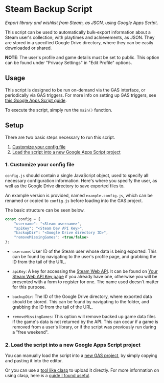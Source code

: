 # Steam Backup Script

*Export library and wishlist from Steam, as JSON, using Google Apps Script.*

This script can be used to automatically bulk-export information about a
Steam user's collection, with playtimes and achievements, as JSON. They are
stored in a specified Google Drive directory, where they can be easily
downloaded or shared.

**NOTE**: The user's profile and game details must be set to public.
          This option can be found under "Privacy Settings" in "Edit Profile"
          options.

## Usage

This script is designed to be run on-demand via the GAS interface, or
periodically via GAS triggers. For more info on setting up GAS triggers, see
[this Google Apps Script guide](https://developers.google.com/apps-script/guides/triggers).

To execute the script, simply run the `main()` function.

## Setup

There are two basic steps necessary to run this script.

1. [Customize your config file](#1.-Customize-your-config-file)
2. [Load the script into a new Google Apps Script project](#2.-Load-the-script-into-a-new-Google-Apps-Script-project)

### 1. Customize your config file

`config.js` should contain a single JavaScript object, used to specify all
necessary configuration information. Here's where you specify the user, as
well as the Google Drive directory to save exported files to.

An example version is provided, named `example.config.js`, which can be
renamed or copied to `config.js` before loading into the GAS project.

The basic structure can be seen below.

```js
const config = {
    "username": "<Steam username>",
    "apiKey": "<Steam Dev API Key>",
    "backupDir": "<Google Drive directory ID>",
    "removeMissingGames": <true/false>
};
```

- `username`: User ID of the Steam user whose data is being exported.
    This can be found by navigating to the user's profile page, and grabbing
    the ID from the tail of the URL.
- `apiKey`: A key for accessing the
    [Steam Web API](https://steamcommunity.com/dev). It can be found on
    [Your Steam Web API Key page](https://steamcommunity.com/dev/apikey)
    if you already have one, otherwise you will be presented with a form to
    register for one. The name used doesn't matter for this purpose.

- `backupDir`: The ID of the Google Drive directory, where exported data
    should be stored. This can be found by navigating to the folder, and
    grabbing the ID from the tail of the URL.
- `removeMissingGames`: This option will remove backed up game data files
    if the game's data is not returned by the API. This can occur if a game
    is removed from a user's library, or if the script was previously run
    during a "free weekend".

### 2. Load the script into a new Google Apps Script project

You can manually load the script into a
[new GAS project](https://www.google.com/script/start/),
by simply copying and pasting it into the editor.

Or you can use a
[tool like clasp](https://developers.google.com/apps-script/guides/clasp)
to upload it directly. For more information on using clasp, here is a
[guide I found useful](https://github.com/gscharf94/Clasp-Basics-for-Reddit).
